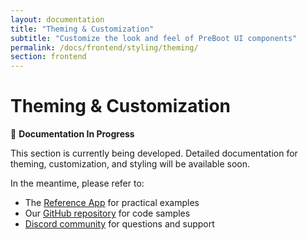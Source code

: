 ```yaml
---
layout: documentation
title: "Theming & Customization"
subtitle: "Customize the look and feel of PreBoot UI components"
permalink: /docs/frontend/styling/theming/
section: frontend
---
```


# Theming & Customization

🚧 **Documentation In Progress**

This section is currently being developed. Detailed documentation for theming, customization, and styling will be available soon.

In the meantime, please refer to:
- The [Reference App](/docs/reference-app/overview/) for practical examples
- Our [GitHub repository](https://github.com/preboot-io/preboot) for code samples
- [Discord community](https://discord.gg/Ux7ruzctZ5) for questions and support